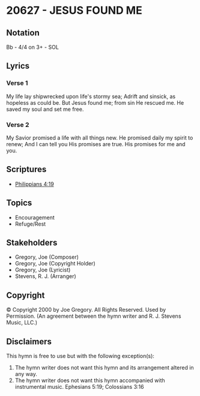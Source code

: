 # 20627 - JESUS FOUND ME

## Notation

Bb - 4/4 on 3+ - SOL

## Lyrics

### Verse 1

My life lay shipwrecked upon life's stormy sea; Adrift and sinsick, as hopeless as could be. But Jesus found me; from sin He rescued me. He saved my soul and set me free.

### Verse 2

My Savior promised a life with all things new. He promised daily my spirit to renew; And I can tell you His promises are true. His promises for me and you.


## Scriptures

- [Philippians 4:19](https://www.biblegateway.com/passage/?search=Philippians%204%3A19)

## Topics

- Encouragement
- Refuge/Rest

## Stakeholders

- Gregory, Joe (Composer)
- Gregory, Joe (Copyright Holder)
- Gregory, Joe (Lyricist)
- Stevens, R. J. (Arranger)

## Copyright

© Copyright 2000 by Joe Gregory. All Rights Reserved. Used by Permission.
(An agreement between the hymn writer and R. J. Stevens Music, LLC.)

## Disclaimers

This hymn is free to use but with the following exception(s):
1. The hymn writer does not want this hymn and its arrangement altered in any way.
2. The hymn writer does not want this hymn accompanied with instrumental music.
Ephesians 5:19; Colossians 3:16

